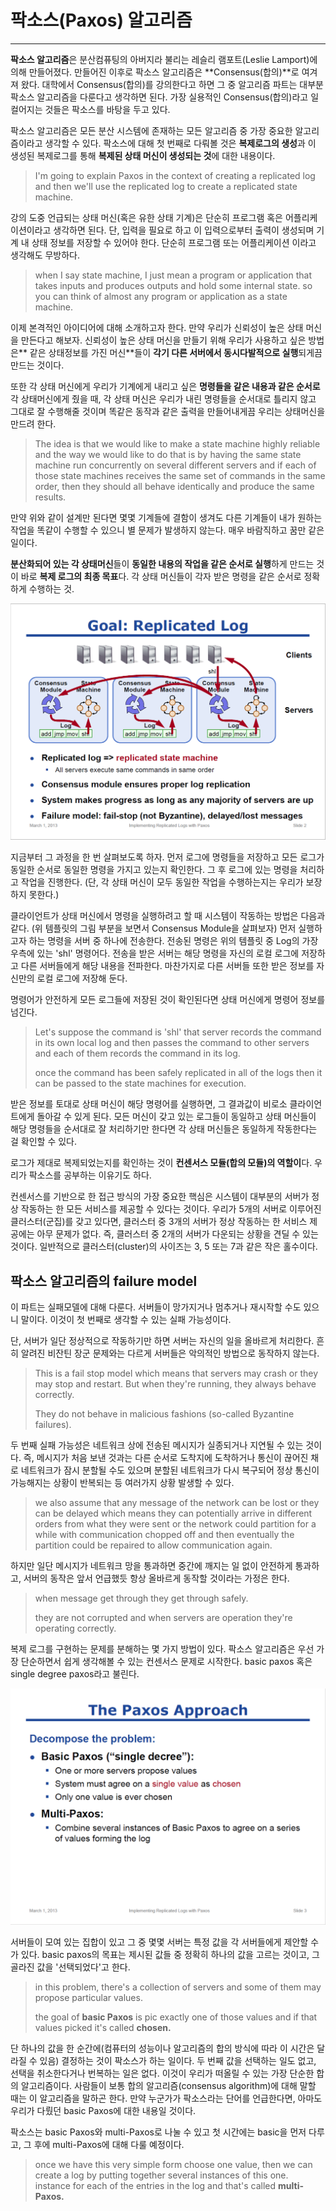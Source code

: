 # 팍소스\(Paxos\) 알고리즘

---

**팍소스 알고리즘**은 분산컴퓨팅의 아버지라 불리는 레슬리 램포트\(Leslie Lamport\)에 의해 만들어졌다. 만들어진 이후로 팍소스 알고리즘은 **Consensus\(합의\)**로 여겨져 왔다. 대학에서 Consensus\(합의\)를 강의한다고 하면 그 중 알고리즘 파트는 대부분 팍소스 알고리즘을 다룬다고 생각하면 된다. 가장 실용적인 Consensus\(합의\)라고 일컬어지는 것들은 팍소스를 바탕을 두고 있다.

팍소스 알고리즘은 모든 분산 시스템에 존재하는 모든 알고리즘 중 가장 중요한 알고리즘이라고 생각할 수 있다. 팍소스에 대해 첫 번째로 다뤄볼 것은 **복제로그의 생성**과 이 생성된 복제로그를 통해 **복제된 상태 머신이 생성되는 것**에 대한 내용이다.

> I'm going to explain Paxos in the context of creating a replicated log and then we'll use the replicated log to create a replicated state machine.

강의 도중 언급되는 상태 머신\(혹은 유한 상태 기계\)은 단순히 프로그램 혹은 어플리케이션이라고 생각하면 된다. 단, 입력을 필요로 하고 이 입력으로부터 출력이 생성되며 기계 내 상태 정보를 저장할 수 있어야 한다. 단순히 프로그램 또는 어플리케이션 이라고 생각해도 무방하다.

> when I say state machine, I just mean a program or application that takes inputs and produces outputs and hold some internal state. so you can think of almost any program or application as a state machine.

이제 본격적인 아이디어에 대해 소개하고자 한다. 만약 우리가 신뢰성이 높은 상태 머신을 만든다고 해보자. 신뢰성이 높은 상태 머신을 만들기 위해 우리가 사용하고 싶은 방법은** 같은 상태정보를 가진 머신**들이 **각기 다른 서버에서 동시다발적으로 실행**되게끔 만드는 것이다.

또한 각 상태 머신에게 우리가 기계에게 내리고 싶은 **명령들을 같은 내용과 같은 순서로** 각 상태머신에게 줬을 때, 각 상태 머신은 우리가 내린 명령들을 순서대로 틀리지 않고 그대로 잘 수행해줄 것이며 똑같은 동작과 같은 출력을 만들어내게끔 우리는 상태머신을 만드려 한다.

> The idea is that we would like to make a state machine highly reliable and the way we would like to do that is by having the same state machine run concurrently on several different servers and if each of those state machines receives the same set of commands in the same order, then they should all behave identically and produce the same results.

만약 위와 같이 설계만 된다면 몇몇 기계들에 결함이 생겨도 다른 기계들이 내가 원하는 작업을 똑같이 수행할 수 있으니 별 문제가 발생하지 않는다. 매우 바람직하고 꿈만 같은 일이다.

**분산화되어 있는 각 상태머신**들이 **동일한 내용의 작업을 같은 순서로 실행**하게 만드는 것이 바로 **복제 로그의 최종 목표**다. 각 상태 머신들이 각자 받은 명령을 같은 순서로 정확하게 수행하는 것.

![](/assets/0.PNG)

지금부터 그 과정을 한 번 살펴보도록 하자. 먼저 로그에 명령들을 저장하고 모든 로그가 동일한 순서로 동일한 명령을 가지고 있는지 확인한다. 그 후  로그에 있는 명령을 처리하고 작업을 진행한다. \(단, 각 상태 머신이 모두 동일한 작업을 수행하는지는 우리가 보장하지 못한다.\)

클라이언트가 상태 머신에서 명령을 실행하려고 할 때 시스템이 작동하는 방법은 다음과 같다. \(위 템플릿의 그림 부분을 보면서 Consensus Module을 살펴보자\) 먼저 실행하고자 하는 명령을 서버 중 하나에 전송한다. 전송된 명령은 위의 템플릿 중 Log의 가장 우측에 있는 'shl' 명령어다. 전송을 받은 서버는 해당 명령을 자신의 로컬 로그에 저장하고 다른 서버들에게 해당 내용을 전파한다. 마찬가지로 다른 서버들 또한 받은 정보를 자신만의 로컬 로그에 저장해 둔다.

명령어가 안전하게 모든 로그들에 저장된 것이 확인된다면 상태 머신에게 명령어 정보를 넘긴다.

> Let's suppose the command is 'shl' that server records the command in its own local log and then passes the command to other servers and each of them records the command in its log.
>
> once the command has been safely replicated in all of the logs then it can be passed to the state machines for execution.

받은 정보를 토대로 상태 머신이 해당 명령어를 실행하면, 그 결과값이 비로소 클라이언트에게 돌아갈 수 있게 된다. 모든 머신이 갖고 있는 로그들이 동일하고 상태 머신들이 해당 명령들을 순서대로 잘 처리하기만 한다면 각 상태 머신들은 동일하게 작동한다는 걸 확인할 수 있다.

로그가 제대로 복제되었는지를 확인하는 것이 **컨센서스 모듈\(합의 모듈\)의 역할이**다. 우리가 팍소스를 공부하는 이유기도 하다.

컨센서스를 기반으로 한 접근 방식의 가장 중요한 핵심은 시스템이 대부분의 서버가 정상 작동하는 한 모든 서비스를 제공할 수 있다는 것이다. 우리가 5개의 서버로 이루어진  클러스터\(군집\)를 갖고 있다면, 클러스터 중 3개의 서버가 정상 작동하는 한 서비스 제공에는 아무 문제가 없다. 즉, 클러스터 중 2개의 서버가 다운되는 상황을 견딜 수 있는 것이다. 일반적으로 클러스터\(cluster\)의 사이즈는 3, 5 또는 7과 같은 작은 홀수이다.



## 팍소스 알고리즘의 failure model

이 파트는 실패모델에 대해 다룬다. 서버들이 망가지거나 멈추거나 재시작할 수도 있으니 말이다. 이것이 첫 번째로 생각할 수 있는 실패 가능성이다.

단, 서버가 일단 정상적으로 작동하기만 하면 서버는 자신의 일을 올바르게 처리한다. 흔히 알려진 비잔틴 장군 문제와는 다르게 서버들은 악의적인 방법으로 동작하지 않는다.

> This is a fail stop model which means that servers may crash or they may stop and restart. But when they're running, they always behave correctly.
>
> They do not behave in malicious fashions \(so-called Byzantine failures\).

두 번째 실패 가능성은 네트워크 상에 전송된 메시지가 실종되거나 지연될 수 있는 것이다. 즉, 메시지가 처음 보낸 것과는 다른 순서로 도착지에 도착하거나 통신이 끊어진 채로 네트워크가 잠시 분할될 수도 있으며 분할된 네트워크가 다시 복구되어 정상 통신이 가능해지는 상황이 반복되는 등 여러가지 상황 발생할 수 있다.

> we also assume that any message of the network can be lost or they can be delayed which means they can potentially arrive in different orders from what they were sent or the network could partition for a while with communication chopped off and then eventually the partition could be repaired to allow communication again.

하지만 일단 메시지가 네트워크 망을 통과하면 중간에 깨지는 일 없이 안전하게 통과하고, 서버의 동작은 앞서 언급했듯 항상 올바르게 동작할 것이라는 가정은 한다.

> when message get through they get through safely.
>
> they are not corrupted and when servers are operation they're operating correctly.

복제 로그를 구현하는 문제를 분해하는 몇 가지 방법이 있다. 팍소스 알고리즘은 우선 가장 단순하면서 쉽게 생각해볼 수 있는 컨센서스 문제로 시작한다. basic paxos 혹은 single degree paxos라고 불린다.

![](/assets/1.PNG)

서버들이 모여 있는 집합이 있고 그 중 몇몇 서버는 특정 값을 각 서버들에게 제안할 수가 있다. basic paxos의 목표는 제시된 값들 중 정확히 하나의 값을 고르는 것이고, 그 골라진 값을 '선택되었다'고 한다.

> in this problem, there's a collection of servers and some of them may propose particular values.
>
> the goal of **basic Paxos** is pic exactly one of those values and if that values picked it's called **chosen.**

단 하나의 값을 한 순간에\(컴퓨터의 성능이나 알고리즘의 합의 방식에 따라 이 시간은 달라질 수 있음\) 결정하는 것이 팍소스가 하는 일이다. 두 번째 값을 선택하는 일도 없고, 선택을 취소한다거나 번복하는 일은 없다. 이것이 우리가 떠올릴 수 있는 가장 단순한 합의 알고리즘이다. 사람들이 보통 합의 알고리즘\(consensus algorithm\)에 대해 말할 때는 이 알고리즘을 말하곤 한다. 만약 누군가가 팍소스라는 단어를  언급한다면, 아마도 우리가 다뤘던 basic Paxos에 대한 내용일 것이다.

팍소스는 basic Paxos와 multi-Paxos로 나눌 수 있고 첫 시간에는 basic을 먼저 다루고, 그 후에 multi-Paxos에 대해 다룰 예정이다.

> once  we have this very simple form choose one value, then we can create a log by putting together several instances of this one. instance for each of the entries in the log and that's called **multi-Paxos.**



